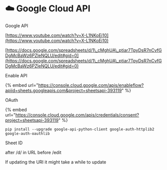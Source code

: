 # ☁️ Google Cloud API





Google API

[https://www.youtube.com/watch?v=X-L1NKoEi10](https://www.youtube.com/watch?v=X-L1NKoEi10)

[https://docs.google.com/spreadsheets/d/1\_cMghUA\_ptiar7TpyDsR7nCvfGDgMcBaWz6PZleNQLU/edit#gid=0](https://docs.google.com/spreadsheets/d/1\_cMghUA\_ptiar7TpyDsR7nCvfGDgMcBaWz6PZleNQLU/edit#gid=0)

Enable API

{% embed url="https://console.cloud.google.com/apis/enableflow?apiid=sheets.googleapis.com&project=sheetsapi-393119" %}

OAuth

{% embed url="https://console.cloud.google.com/apis/credentials/consent?project=sheetsapi-393119" %}

```
pip install --upgrade google-api-python-client google-auth-httplib2 google-auth-oauthlib
```



Sheet ID

after /d/ in URL before /edit



If updating the URI it might take a while to update


